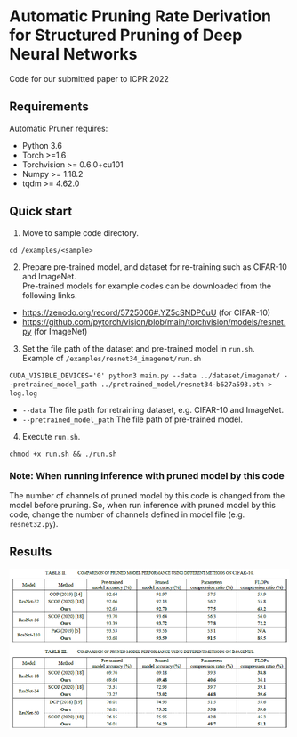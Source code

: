 # Automatic Pruning Rate Derivation for Structured Pruning of Deep Neural Networks
Code for our submitted paper to ICPR 2022  
  
## Requirements

Automatic Pruner requires:
* Python 3.6
* Torch  >=1.6
* Torchvision >= 0.6.0+cu101
* Numpy >= 1.18.2
* tqdm  >= 4.62.0

## Quick start
1. Move to sample code directory.  
```
cd /examples/<sample>
```
2. Prepare pre-trained model, and dataset for re-training such as CIFAR-10 and ImageNet.  
Pre-trained models for example codes can be downloaded from the following links.
* https://zenodo.org/record/5725006#.YZ5cSNDP0uU (for CIFAR-10)   
* https://github.com/pytorch/vision/blob/main/torchvision/models/resnet.py  (for ImageNet)  
3. Set the file path of the dataset and pre-trained model in `run.sh`.  
Example of `/examples/resnet34_imagenet/run.sh`  
```
CUDA_VISIBLE_DEVICES='0' python3 main.py --data ../dataset/imagenet/ --pretrained_model_path ../pretrained_model/resnet34-b627a593.pth > log.log
```
* `--data` The file path for retraining dataset, e.g. CIFAR-10 and ImageNet.
* `--pretrained_model_path` The file path of pre-trained model.

4. Execute `run.sh`.  
```
chmod +x run.sh && ./run.sh
```

### Note: When running inference with pruned model by this code
The number of channels of pruned model by this code is changed from the model before pruning.
So, when run inference with pruned model by this code, change the number of channels defined in model file (e.g. `resnet32.py`).

## Results
<p align="center">
<img src="images/results.PNG" width="900">
</p>
